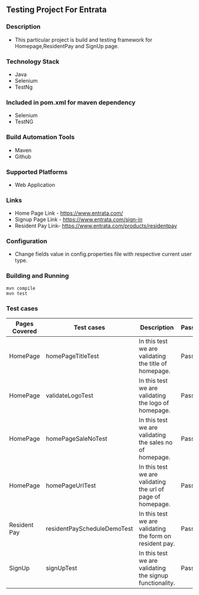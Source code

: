 ## Testing Project For Entrata

### Description
- This particular project is build and testing framework 
for Homepage,ResidentPay and SignUp page.

### Technology Stack
- Java
- Selenium
- TestNg

### Included in pom.xml for maven dependency
- Selenium
- TestNG

### Build Automation Tools
- Maven
- Github

### Supported Platforms
- Web Application

### Links
- Home Page Link - https://www.entrata.com/
- Signup Page Link - https://www.entrata.com/sign-in
- Resident Pay Link- https://www.entrata.com/products/residentpay

### Configuration
- Change fields value in config.properties file with respective current user type.

### Building and Running
```shell
mvn compile
mvn test
```
### Test cases

| Pages Covered | Test cases                  | Description                                                 | Pass/Fail |
|---------------|-----------------------------|-------------------------------------------------------------|-----------|
| HomePage      | homePageTitleTest           | In this test we are validating the title of homepage.       | Passed    | 
| HomePage      | validateLogoTest            | In this test we are validating the logo of homepage.        | Passed    |
| HomePage      | homePageSaleNoTest          | In this test we are validating the sales no of homepage.    | Passed    |
| HomePage      | homePageUrlTest             | In this test we are validating the url of page of homepage. | Passed    |
| Resident Pay  | residentPayScheduleDemoTest | In this test we are validating the form on resident pay.    | Passed    |
| SignUp        | signUpTest                  | In this test we are validating the signup functionality.    | Passed    |
